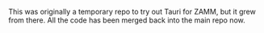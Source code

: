 This was originally a temporary repo to try out Tauri for ZAMM, but it grew from there. All the code has been merged back into the main repo now.
